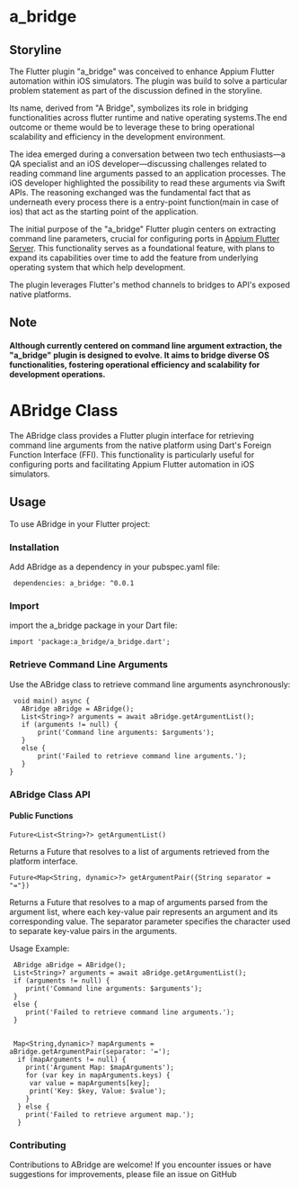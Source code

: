 
# a_bridge

## Storyline
The Flutter plugin "a_bridge" was conceived to enhance Appium Flutter automation within iOS simulators. The plugin was build to solve a particular problem statement as part of the discussion defined in the storyline.

Its name, derived from "A Bridge", symbolizes its role in bridging functionalities across flutter runtime and native operating systems.The end outcome or theme would be to leverage these to bring operational  
scalability and efficiency in the development environment.

The idea emerged during a conversation between two tech enthusiasts—a QA specialist and an iOS developer—discussing challenges related to reading command line arguments passed to an application processes. The iOS developer highlighted the possibility to read these arguments via Swift APIs. The reasoning exchanged was the fundamental fact that as underneath every process  there is a entry-point function(main in case of ios) that act as the starting point of the application.

The initial purpose of the "a_bridge" Flutter plugin centers on extracting command line parameters, crucial for configuring ports in [Appium Flutter Server](https://pub.dev/packages/appium_flutter_server). This functionality serves as a foundational feature, with plans to expand its capabilities over time to add the feature from underlying operating system that which help development.

The plugin leverages Flutter's method channels to bridges to API's exposed native platforms.

## Note
####  Although currently centered on command line argument extraction, the "a_bridge" plugin is designed to evolve. It aims to bridge diverse OS functionalities, fostering operational efficiency and scalability for development operations.


# ABridge Class
The ABridge class provides a Flutter plugin interface for retrieving command line arguments from the native platform using Dart's Foreign Function Interface (FFI). This functionality is particularly useful for configuring ports and facilitating Appium Flutter automation in iOS simulators.

## Usage
To use ABridge in your Flutter project:

### Installation

Add ABridge as a dependency in your pubspec.yaml file:
```  
 dependencies: a_bridge: ^0.0.1  
```  

### Import
import the a_bridge package in your Dart file:

 ```  
 import 'package:a_bridge/a_bridge.dart';
 ```  

### Retrieve Command Line Arguments

Use the ABridge class to retrieve command line arguments asynchronously:

```  
 void main() async {
   ABridge aBridge = ABridge(); 
   List<String>? arguments = await aBridge.getArgumentList(); 
   if (arguments != null) { 
	   print('Command line arguments: $arguments'); 
   } 
   else {
	   print('Failed to retrieve command line arguments.'); 
   } 
}
 ```  

### ABridge Class API


#### Public Functions
```
Future<List<String>?> getArgumentList()
```
Returns a Future that resolves to a list of arguments retrieved from the platform interface.

```
Future<Map<String, dynamic>?> getArgumentPair({String separator = "="})
```
Returns a Future that resolves to a map of arguments parsed from the argument list, where each key-value pair represents an argument and its corresponding value. The separator parameter specifies the character used to separate key-value pairs in the arguments.



Usage Example:

```  
 ABridge aBridge = ABridge();
 List<String>? arguments = await aBridge.getArgumentList(); 
 if (arguments != null) { 
	print('Command line arguments: $arguments'); 
 }
 else { 
	print('Failed to retrieve command line arguments.'); 
 }


 Map<String,dynamic>? mapArguments = aBridge.getArgumentPair(separator: '=');
  if (mapArguments != null) {
    print('Argument Map: $mapArguments');
    for (var key in mapArguments.keys) {
	 var value = mapArguments[key];
   	 print('Key: $key, Value: $value');
    }
  } else {
    print('Failed to retrieve argument map.');
  }

 ```  

### Contributing
Contributions to ABridge are welcome! If you encounter issues or have suggestions for improvements, please file an issue on GitHub
